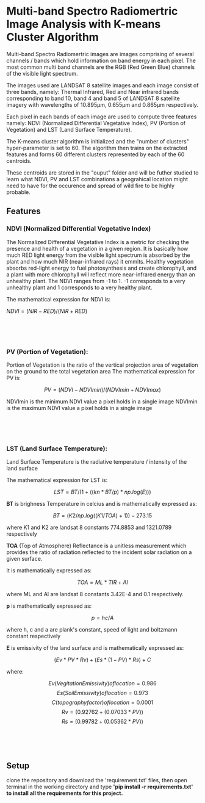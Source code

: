 # Multi-band Spectro Radiomertric Image Analysis with K-means Cluster Algorithm

Multi-band Spectro Radiomertric images are images comprising of several channels / bands which hold information on band energy in each pixel.
The most common multi band channels are the RGB (Red Green Blue) channels of the visible light spectrum.

The images used are LANDSAT 8 satellite images and each image consist of three bands, namely: Thermal Infrared, Red and Near infrared bands corresponding to band 10, band 4 and band 5 of LANDSAT 8 satellite imagery with wavelengths of 10.895µm, 0.655µm and 0.865µm respectively.

Each pixel in each bands of each image are used to compute three features namely: NDVI (Normalized Differential Vegetative Index), PV (Portion of Vegetation) and LST (Land Surface Temperature).

The K-means cluster algorithm is initialized and the "number of clusters" hyper-parameter is set to 60.
The algorithm then trains on the extracted features and forms 60 different clusters represented by each of the 60 centroids.

These centroids are stored in the "ouput" folder and will be futher studied to learn what NDVI, PV and LST combinations a geograhical location might need to have for the occurence and spread of wild fire to be highly probable.


## Features

### NDVI (Normalized Differential Vegetative Index)
The Normalized Differential Vegetative Index is a metric for checking the presence and health of a vegetation in a given region.
It is basically how much RED light energy from the visible light spectrum is absorbed by the plant and how much NIR (near-infrared rays) it emmits.
Healthy vegetation absorbs red-light energy to fuel photosynthesis and create chlorophyll, and a plant with more chlorophyll will reflect more near-infrared energy than an unhealthy plant.
The NDVI ranges from -1 to 1. -1 corresponds to a very unhealthy plant and 1 corresponds to a very healthy plant.

The mathematical expression for NDVI is:

$NDVI = (NIR - RED)/(NIR + RED)$

<br><br><br>

### PV (Portion of Vegetation):
Portion of Vegetation is the ratio of the vertical projection area of vegetation on the ground to the total vegetation area
The mathematical expression for PV is:

$$ PV = (NDVI - NDVImin) / (NDVImin + NDVImax) $$

NDVImin is the minimum NDVI value a pixel holds in a single image
NDVImin is the maximum NDVI value a pixel holds in a single image

<br><br><br>


### LST (Land Surface Temperature):
Land Surface Temperature is the radiative temperature / intensity of the land surface

The mathematical expression for LST is:

$$ LST = BT / ( 1 + ( ( kn * BT / p ) * np.log(E) ) ) $$

**BT** is brighness Temperature in celcius and is mathematically expressed as:

$$ BT = (K2 / np.log( ( K1 / TOA ) + 1 )) - 273.15 $$

where K1 and K2 are landsat 8 constants 774.8853 and 1321.0789 respectively

**TOA** (Top of Atmosphere) Reflectance is a unitless measurement which provides the ratio of radiation reflected to the incident solar radiation on a given surface.

It is mathematically expressed as:

$$ TOA = ML * TIR + Al $$

where ML and Al are landsat 8 constants 3.42E-4 and 0.1 respectively.

**p** is mathematically expressed as:

$$ p = hc/A $$

where h, c and a are plank's constant, speed of light and boltzmann constant respectively

**E** is emissivity of the land surface and is mathematically expressed as:

$$ ( Ev * PV * Rv ) + ( Es * ( 1 - PV ) * Rs ) + C $$

where:

$$ Ev (Vegitation Emissivity) of location = 0.986 $$
$$ Es (Soil Emissivity) of location = 0.973 $$
$$ C (topography factor) of location = 0.0001 $$
$$ Rv = (0.92762 + (0.07033*PV)) $$
$$ Rs = (0.99782 + (0.05362 * PV)) $$

<br><br><br>

## Setup
clone the repository and download the 'requirement.txt' files, then open terminal in the working directory and  type <strong>'pip install -r requirements.txt'<strong> to install all the requirements for this project.
